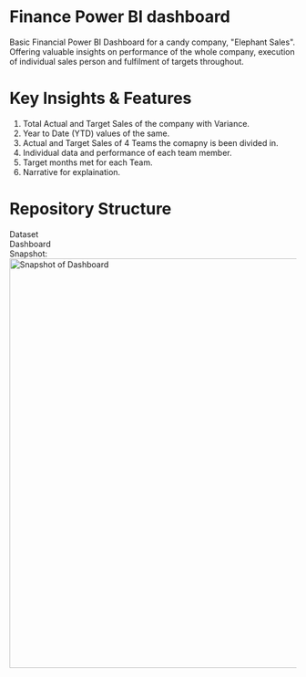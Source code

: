 # Finance Power BI dashboard
Basic Financial Power BI Dashboard for a candy company, "Elephant Sales". Offering valuable insights on performance of the whole company, execution of individual sales person and fulfilment of targets throughout. 

# Key Insights & Features
1. Total Actual and Target Sales of the company with Variance.
2. Year to Date (YTD) values of the same.
3. Actual and Target Sales of 4 Teams the comapny is been divided in.
4. Individual data and performance of each team member.
5. Target months met for each Team.
6. Narrative for explaination.

# Repository Structure
Dataset <br>
Dashboard <br>
Snapshot: <img width="1287" height="718" alt="Snapshot of Dashboard" src="https://github.com/user-attachments/assets/12d9ede0-fb3a-4d7e-a789-19b97d320c9c" />


